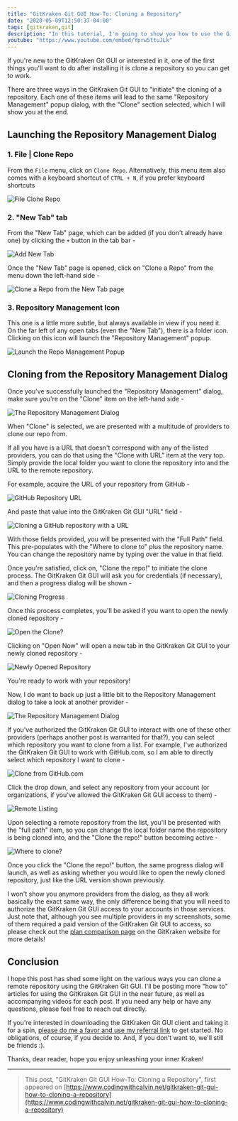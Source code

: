 ```yaml
---
title: "GitKraken Git GUI How-To: Cloning a Repository"
date: "2020-05-09T12:50:37-04:00"
tags: [gitkraken,git]
description: "In this tutorial, I'm going to show you how to use the GitKraken Git GUI to clone a repository"
youtube: "https://www.youtube.com/embed/Yprw5ttuJLk"
---
```




If you're new to the GitKraken Git GUI or interested in it, one of the first things you'll want to do after installing it is clone a repository so you can get to work.

There are three ways in the GitKraken Git GUI to "initiate" the cloning of a repository.  Each one of these items will lead to the same "Repository Management" popup dialog, with the "Clone" section selected, which I will show you at the end.

## Launching the Repository Management Dialog

### 1. File | Clone Repo

From the `File` menu, click on `Clone Repo`.  Alternatively, this menu item also comes with a keyboard shortcut of `CTRL + N`, if you prefer keyboard shortcuts

![File Clone Repo](./file-clone-repo.png)

### 2. "New Tab" tab

From the "New Tab" page, which can be added (if you don't already have one) by clicking the `+` button in the tab bar -

![Add New Tab](./new-new-tab.png)

Once the "New Tab" page is opened, click on "Clone a Repo" from the menu down the left-hand side -

![Clone a Repo from the New Tab page](./new-tab-clone.png)

### 3. Repository Management Icon

This one is a little more subtle, but always available in view if you need it.  On the far left of any open tabs (even the "New Tab"), there is a folder icon.  Clicking on this icon will launch the "Repository Management" popup.

![Launch the Repo Management Popup](./repo-management.png)

## Cloning from the Repository Management Dialog

Once you've successfully launched the "Repository Management" dialog, make sure you're on the "Clone" item on the left-hand side -

![The Repository Management Dialog](./repo-management-dialog.png)

When "Clone" is selected, we are presented with a multitude of providers to clone our repo from.

If all you have is a URL that doesn't correspond with any of the listed providers, you can do that using the "Clone with URL" item at the very top.  Simply provide the local folder you want to clone the repository into and the URL to the remote repository.  

For example, acquire the URL of your repository from GitHub -

![GitHub Repository URL](./github-repo-url.png)

And paste that value into the GitKraken Git GUI "URL" field -

![Cloning a GitHub repository with a URL](./cloning-repo-with-url.png)

With those fields provided, you will be presented with the "Full Path" field.  This pre-populates with the "Where to clone to" plus the repository name.  You can change the repository name by typing over the value in that field.

Once you're satisfied, click on, "Clone the repo!" to initiate the clone process.  The GitKraken Git GUI will ask you for credentials (if necessary), and then a progress dialog will be shown -

![Cloning Progress](./cloning-progress.png)

Once this process completes, you'll be asked if you want to open the newly cloned repository -

![Open the Clone?](./open-the-clone.png)

Clicking on "Open Now" will open a new tab in the GitKraken Git GUI to your newly cloned repository -

![Newly Opened Repository](./opened-clone.png)

You're ready to work with your repository!

Now, I do want to back up just a little bit to the Repository Management dialog to take a look at another provider -

![The Repository Management Dialog](./repo-management-dialog.png)

If you've authorized the GitKraken Git GUI to interact with one of these other providers (perhaps another post is warranted for that?), you can select which repository you want to clone from a list.  For example, I've authorized the GitKraken Git GUI to work with GitHub.com, so I am able to directly select which repository I want to clone -

![Clone from GitHub.com](./search-remotes.png)

Click the drop down, and select any repository from your account (or organizations, if you've allowed the GitKraken Git GUI access to them) -

![Remote Listing](./remote-list.png)

Upon selecting a remote repository from the list, you'll be presented with the "full path" item, so you can change the local folder name the repository is being cloned into, and the "Clone the repo!" button becoming active - 

![Where to clone?](./where-to-clone.png)

Once you click the "Clone the repo!" button, the same progress dialog will launch, as well as asking whether you would like to open the newly cloned repository, just like the URL version shown previously.

I won't show you anymore providers from the dialog, as they all work basically the exact same way, the only difference being that you will need to authorize the GitKraken Git GUI access to your accounts in those services.  Just note that, although you see multiple providers in my screenshots, some of them required a paid version of the GitKraken Git GUI to access, so please check out the [plan comparison page](https://www.gitkraken.com/pricing#plan-comparison) on the GitKraken website for more details!

## Conclusion
I hope this post has shed some light on the various ways you can clone a remote repository using the GitKraken Git GUI.  I'll be posting more "how to" articles for using the GitKraken Git GUI in the near future, as well as accompanying videos for each post. If you need any help or have any questions, please feel free to reach out directly.

If you're interested in downloading the GitKraken Git GUI client and taking it for a spin, [please do me a favor and use my referral link](https://www.gitkraken.com/invite/6zb3y67R) to get started.  No obligations, of course, if you decide to.  And, if you don't want to, we'll still be friends :).

Thanks, dear reader, hope you enjoy unleashing your inner Kraken!

---
 
> This post, "GitKraken Git GUI How-To: Cloning a Repository", first appeared on [https://www.codingwithcalvin.net/gitkraken-git-gui-how-to-cloning-a-repository](https://www.codingwithcalvin.net/gitkraken-git-gui-how-to-cloning-a-repository)
